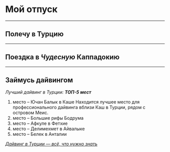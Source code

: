 # Мой отпуск

---
## Полечу в **Турцию**

---
## Поездка в **_Чудесную_ Каппадокию**

---
## Займусь дайвингом
_Лучший дайвинг в Турции: **ТОП-5 мест**_
1. место – Ючан Балык в Каше Находится лучшее место для профессионального дайвинга вблизи Каш в Турции, рядом с островом Меис.
2. место – Большие рифы Бодрума
3. место – Афкуле в Фетхие
4. место – Делимехмет в Айвалыке
5. место – Белек в Анталии
   
[_Дайвинг в Турции — всё, что нужно знать_](https://travel-or-die.ru/turkey/diving-turkey/)